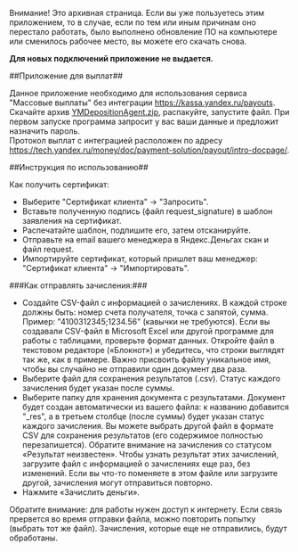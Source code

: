 Внимание! Это архивная страница. Если вы уже пользуетесь этим приложением, то в случае, если по тем или иным причинам оно перестало работать, было выполнено обновление ПО на компьютере или сменилось рабочее место, вы можете его скачать снова.

**Для новых подключений приложение не выдается.**

##Приложение для выплат##


Данное приложение необходимо для использования сервиса "Массовые выплаты" без интеграции <https://kassa.yandex.ru/payouts>.  
Скачайте архив [YMDepositionAgent.zip][], распакуйте, запустите файл. При первом запуске программа запросит у вас ваши данные и предложит назначить пароль.  
Протокол выплат с интеграцией расположен по адресу <https://tech.yandex.ru/money/doc/payment-solution/payout/intro-docpage/>.

[YMDepositionAgent.zip]: https://github.com/yandex-money/yandex-money-joinup/blob/master/payouts-app/YMDepositionAgent.zip  

##Инструкция по использованию##

Как получить сертификат:
* Выберите "Сертификат клиента" -> "Запросить".
* Вставьте полученную подпись (файл request_signature) в шаблон заявления на сертификат.
* Распечатайте шаблон, подпишите его, затем отсканируйте.
* Отправьте на email вашего менеджера в Яндекс.Деньгах скан и файл request.
* Импортируйте сертификат, который пришлет ваш менеджер: "Сертификат клиента" -> "Импортировать". 
 
###Как отправлять зачисления:###
* Создайте CSV-файл с информацией о зачислениях. В каждой строке должны быть: номер счета получателя, точка с 
запятой, сумма. Пример: "4100312345;1234.56" (кавычки не требуются). Если вы создавали CSV-файл в Microsoft Excel или другой программе для 
работы с таблицами, проверьте формат данных. Откройте файл в текстовом редакторе («Блокнот») и убедитесь, что 
строки выглядят так же, как в примере. Важно присвоить файлу уникальное имя, чтобы вы случайно не отправили один 
документ два раза.
* Выберите файл для сохранения результатов (.csv). Статус каждого зачисления будет указан после суммы.
* Выберите папку для хранения документа с результатами. Документ будет создан автоматически из вашего файла: к 
названию добавится "_res", а в третьем столбце (после суммы) будет указан статус каждого зачисления. Вы можете 
выбрать другой файл в формате CSV для сохранения результатов (его содержимое полностью перезапишется).
Обратите внимание на зачисления со статусом «Результат неизвестен». Чтобы узнать результат этих зачислений, 
загрузите файл с информацией о зачислениях еще раз, без изменений. Если вы что-то поменяете в этом файле 
или загрузите другой, зачисления могут отправиться повторно.
* Нажмите «Зачислить деньги».

Обратите внимание: для работы нужен доступ к интернету. Если связь прервется во время отправки файла, можно 
повторить попытку (выбрать тот же файл). Зачисления, которые еще не отправились, будут обработаны.
